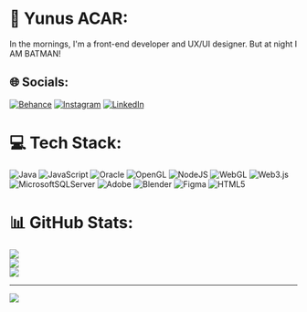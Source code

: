 # 💫 Yunus ACAR:
In the mornings, I'm a front-end developer and UX/UI designer. But at night I AM BATMAN!


## 🌐 Socials:
[![Behance](https://img.shields.io/badge/Behance-1769ff?logo=behance&logoColor=white)](https://behance.net/yunusacar2) [![Instagram](https://img.shields.io/badge/Instagram-%23E4405F.svg?logo=Instagram&logoColor=white)](https://instagram.com/mr.yuaman) [![LinkedIn](https://img.shields.io/badge/LinkedIn-%230077B5.svg?logo=linkedin&logoColor=white)](https://linkedin.com/in/yunus-acar-331b05198) 

# 💻 Tech Stack:
![Java](https://img.shields.io/badge/java-%23ED8B00.svg?style=for-the-badge&logo=openjdk&logoColor=white) ![JavaScript](https://img.shields.io/badge/javascript-%23323330.svg?style=for-the-badge&logo=javascript&logoColor=%23F7DF1E) ![Oracle](https://img.shields.io/badge/Oracle-F80000?style=for-the-badge&logo=oracle&logoColor=white) ![OpenGL](https://img.shields.io/badge/OpenGL-%23FFFFFF.svg?style=for-the-badge&logo=opengl) ![NodeJS](https://img.shields.io/badge/node.js-6DA55F?style=for-the-badge&logo=node.js&logoColor=white) ![WebGL](https://img.shields.io/badge/WebGL-990000?logo=webgl&logoColor=white&style=for-the-badge) ![Web3.js](https://img.shields.io/badge/web3.js-F16822?style=for-the-badge&logo=web3.js&logoColor=white) ![MicrosoftSQLServer](https://img.shields.io/badge/Microsoft%20SQL%20Server-CC2927?style=for-the-badge&logo=microsoft%20sql%20server&logoColor=white) ![Adobe](https://img.shields.io/badge/adobe-%23FF0000.svg?style=for-the-badge&logo=adobe&logoColor=white) ![Blender](https://img.shields.io/badge/blender-%23F5792A.svg?style=for-the-badge&logo=blender&logoColor=white) ![Figma](https://img.shields.io/badge/figma-%23F24E1E.svg?style=for-the-badge&logo=figma&logoColor=white) ![HTML5](https://img.shields.io/badge/html5-%23E34F26.svg?style=for-the-badge&logo=html5&logoColor=white)
# 📊 GitHub Stats:
![](https://github-readme-stats.vercel.app/api?username=mryuaman&theme=dark&hide_border=true&include_all_commits=true&count_private=false)<br/>
![](https://github-readme-streak-stats.herokuapp.com/?user=mryuaman&theme=dark&hide_border=true)<br/>
![](https://github-readme-stats.vercel.app/api/top-langs/?username=mryuaman&theme=dark&hide_border=true&include_all_commits=true&count_private=false&layout=compact)

---
[![](https://visitcount.itsvg.in/api?id=mryuaman&icon=8&color=12)](https://visitcount.itsvg.in)

<!-- Proudly created with GPRM ( https://gprm.itsvg.in ) -->
